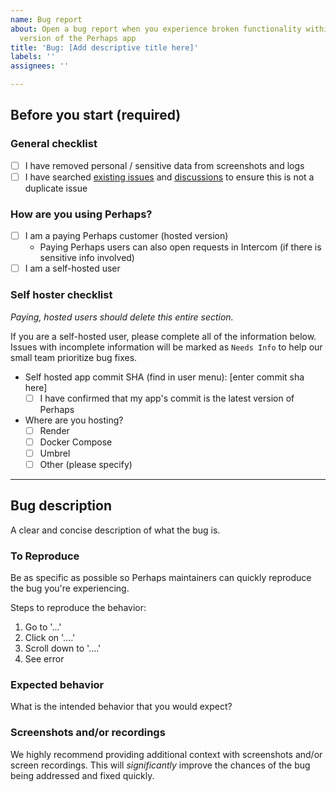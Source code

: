 ```yaml
---
name: Bug report
about: Open a bug report when you experience broken functionality within the latest
  version of the Perhaps app
title: 'Bug: [Add descriptive title here]'
labels: ''
assignees: ''

---
```


## Before you start (required)

### General checklist

- [ ] I have removed personal / sensitive data from screenshots and logs
- [ ] I have searched [existing issues](https://github.com/perhaps-finance/perhaps/issues?q=is:issue) and [discussions](https://github.com/perhaps-finance/perhaps/discussions) to ensure this is not a duplicate issue
    
### How are you using Perhaps?

- [ ] I am a paying Perhaps customer (hosted version)
  - Paying Perhaps users can also open requests in Intercom (if there is sensitive info involved)
- [ ] I am a self-hosted user

### Self hoster checklist

_Paying, hosted users should delete this entire section._

If you are a self-hosted user, please complete all of the information below.  Issues with incomplete information will be marked as `Needs Info` to help our small team prioritize bug fixes.

- Self hosted app commit SHA (find in user menu): [enter commit sha here]
  - [ ] I have confirmed that my app's commit is the latest version of Perhaps
- Where are you hosting?
  - [ ] Render
  - [ ] Docker Compose
  - [ ] Umbrel
  - [ ] Other (please specify)

---

## Bug description

A clear and concise description of what the bug is.

### To Reproduce

Be as specific as possible so Perhaps maintainers can quickly reproduce the bug you're experiencing.

Steps to reproduce the behavior:

1. Go to '...'
2. Click on '....'
3. Scroll down to '....'
4. See error

### Expected behavior

What is the intended behavior that you would expect?

### Screenshots and/or recordings

We highly recommend providing additional context with screenshots and/or screen recordings.  This will _significantly_ improve the chances of the bug being addressed and fixed quickly.
